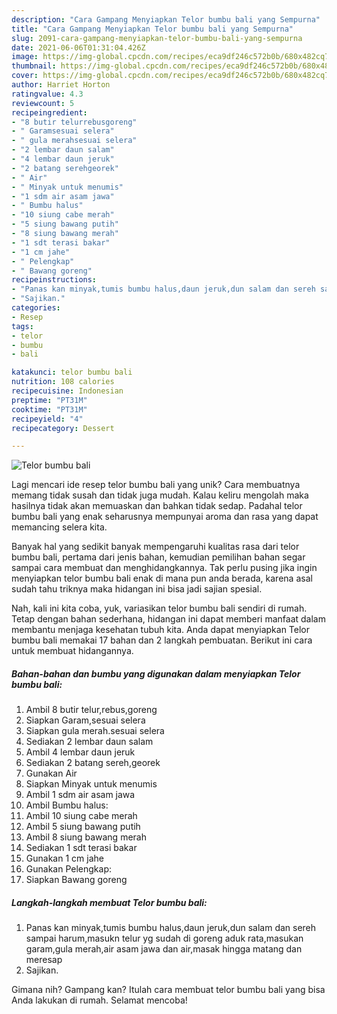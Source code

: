 ```yaml
---
description: "Cara Gampang Menyiapkan Telor bumbu bali yang Sempurna"
title: "Cara Gampang Menyiapkan Telor bumbu bali yang Sempurna"
slug: 2091-cara-gampang-menyiapkan-telor-bumbu-bali-yang-sempurna
date: 2021-06-06T01:31:04.426Z
image: https://img-global.cpcdn.com/recipes/eca9df246c572b0b/680x482cq70/telor-bumbu-bali-foto-resep-utama.jpg
thumbnail: https://img-global.cpcdn.com/recipes/eca9df246c572b0b/680x482cq70/telor-bumbu-bali-foto-resep-utama.jpg
cover: https://img-global.cpcdn.com/recipes/eca9df246c572b0b/680x482cq70/telor-bumbu-bali-foto-resep-utama.jpg
author: Harriet Horton
ratingvalue: 4.3
reviewcount: 5
recipeingredient:
- "8 butir telurrebusgoreng"
- " Garamsesuai selera"
- " gula merahsesuai selera"
- "2 lembar daun salam"
- "4 lembar daun jeruk"
- "2 batang serehgeorek"
- " Air"
- " Minyak untuk menumis"
- "1 sdm air asam jawa"
- " Bumbu halus"
- "10 siung cabe merah"
- "5 siung bawang putih"
- "8 siung bawang merah"
- "1 sdt terasi bakar"
- "1 cm jahe"
- " Pelengkap"
- " Bawang goreng"
recipeinstructions:
- "Panas kan minyak,tumis bumbu halus,daun jeruk,dun salam dan sereh sampai harum,masukn telur yg sudah di goreng aduk rata,masukan garam,gula merah,air asam jawa dan air,masak hingga matang dan meresap"
- "Sajikan."
categories:
- Resep
tags:
- telor
- bumbu
- bali

katakunci: telor bumbu bali 
nutrition: 108 calories
recipecuisine: Indonesian
preptime: "PT31M"
cooktime: "PT31M"
recipeyield: "4"
recipecategory: Dessert

---
```



![Telor bumbu bali](https://img-global.cpcdn.com/recipes/eca9df246c572b0b/680x482cq70/telor-bumbu-bali-foto-resep-utama.jpg)

Lagi mencari ide resep telor bumbu bali yang unik? Cara membuatnya memang tidak susah dan tidak juga mudah. Kalau keliru mengolah maka hasilnya tidak akan memuaskan dan bahkan tidak sedap. Padahal telor bumbu bali yang enak seharusnya mempunyai aroma dan rasa yang dapat memancing selera kita.



Banyak hal yang sedikit banyak mempengaruhi kualitas rasa dari telor bumbu bali, pertama dari jenis bahan, kemudian pemilihan bahan segar sampai cara membuat dan menghidangkannya. Tak perlu pusing jika ingin menyiapkan telor bumbu bali enak di mana pun anda berada, karena asal sudah tahu triknya maka hidangan ini bisa jadi sajian spesial.


Nah, kali ini kita coba, yuk, variasikan telor bumbu bali sendiri di rumah. Tetap dengan bahan sederhana, hidangan ini dapat memberi manfaat dalam membantu menjaga kesehatan tubuh kita. Anda dapat menyiapkan Telor bumbu bali memakai 17 bahan dan 2 langkah pembuatan. Berikut ini cara untuk membuat hidangannya.

<!--inarticleads1-->

##### Bahan-bahan dan bumbu yang digunakan dalam menyiapkan Telor bumbu bali:

1. Ambil 8 butir telur,rebus,goreng
1. Siapkan  Garam,sesuai selera
1. Siapkan  gula merah.sesuai selera
1. Sediakan 2 lembar daun salam
1. Ambil 4 lembar daun jeruk
1. Sediakan 2 batang sereh,georek
1. Gunakan  Air
1. Siapkan  Minyak untuk menumis
1. Ambil 1 sdm air asam jawa
1. Ambil  Bumbu halus:
1. Ambil 10 siung cabe merah
1. Ambil 5 siung bawang putih
1. Ambil 8 siung bawang merah
1. Sediakan 1 sdt terasi bakar
1. Gunakan 1 cm jahe
1. Gunakan  Pelengkap:
1. Siapkan  Bawang goreng




<!--inarticleads2-->

##### Langkah-langkah membuat Telor bumbu bali:

1. Panas kan minyak,tumis bumbu halus,daun jeruk,dun salam dan sereh sampai harum,masukn telur yg sudah di goreng aduk rata,masukan garam,gula merah,air asam jawa dan air,masak hingga matang dan meresap
1. Sajikan.




Gimana nih? Gampang kan? Itulah cara membuat telor bumbu bali yang bisa Anda lakukan di rumah. Selamat mencoba!
